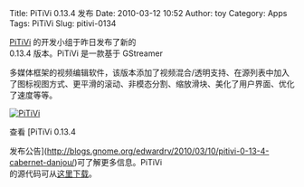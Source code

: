 Title: PiTiVi 0.13.4 发布
Date: 2010-03-12 10:52
Author: toy
Category: Apps
Tags: PiTiVi
Slug: pitivi-0134

[PiTiVi](http://linuxtoy.org/archives/pitivi.html)
的开发小组于昨日发布了新的  
0.13.4 版本。PiTiVi 是一款基于 GStreamer  

多媒体框架的视频编辑软件，该版本添加了视频混合/透明支持、在源列表中加入了图标视图方式、更平滑的滚动、非模态分割、缩放滑块、美化了用户界面、优化了速度等等。

[![PiTiVi](http://i.linuxtoy.org/images/2010/03/pitivi-thumb.jpg)](http://i.linuxtoy.org/images/2010/03/pitivi.jpg)

查看 [PiTiVi 0.13.4  

发布公告](http://blogs.gnome.org/edwardrv/2010/03/10/pitivi-0-13-4-cabernet-danjou/)可了解更多信息。PiTiVi  
的源代码可从[这里下载](http://www.pitivi.org/?go=download)。
